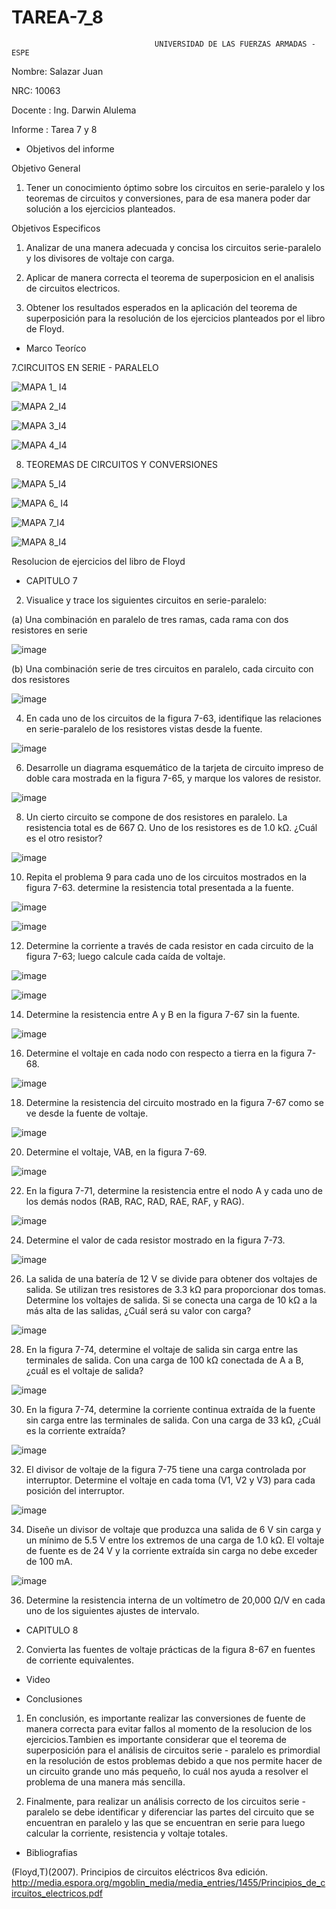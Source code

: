 # TAREA-7_8
                                    UNIVERSIDAD DE LAS FUERZAS ARMADAS - ESPE

Nombre: Salazar Juan

NRC: 10063

Docente : Ing. Darwin Alulema

Informe : Tarea 7 y 8

* Objetivos del informe

Objetivo General

1. Tener un conocimiento óptimo sobre los circuitos en serie-paralelo y los teoremas de circuitos y conversiones, para de esa manera poder dar solución a los ejercicios planteados.

Objetivos Especificos

1. Analizar de una manera adecuada y concisa los circuitos serie-paralelo y los divisores de voltaje con carga.

2. Aplicar de manera correcta el teorema de superposicion en el analisis de circuitos electricos.

3. Obtener los resultados esperados en la aplicación del teorema de superposición para la resolución de los ejercicios planteados por el libro de Floyd.

* Marco Teoríco

7.CIRCUITOS EN SERIE - PARALELO 

![MAPA 1_ I4](https://user-images.githubusercontent.com/116821649/206880602-5007faa1-f359-4765-9cf0-e4d5803d09a7.png)

![MAPA 2_I4](https://user-images.githubusercontent.com/116821649/206881661-7d4fd674-75a8-4de1-9811-a70560dcbc93.png)

![MAPA 3_I4](https://user-images.githubusercontent.com/116821649/206882804-ce70968f-1484-4365-a3d7-40c25b17c536.png)

![MAPA 4_I4](https://user-images.githubusercontent.com/116821649/207508765-12429eac-cda2-4dfb-9010-5377ea597d6d.png)

8. TEOREMAS DE CIRCUITOS Y CONVERSIONES 

![MAPA 5_I4](https://user-images.githubusercontent.com/116821649/208431626-a3110a19-6285-4a97-9a08-b9bb3a0e1187.png)

![MAPA 6_ I4](https://user-images.githubusercontent.com/116821649/208450427-72d868de-2d88-4250-af91-ae3878c543c7.png)

![MAPA 7_I4](https://user-images.githubusercontent.com/116821649/208462876-a4f6db4c-c6f3-450b-85ac-0713a391bde1.png)

![MAPA 8_I4](https://user-images.githubusercontent.com/116821649/208463838-ca2e112d-8bae-4d88-a130-b7f86e5460d6.png)



Resolucion de ejercicios del libro de Floyd

* CAPITULO 7

2. Visualice y trace los siguientes circuitos en serie-paralelo:

(a) Una combinación en paralelo de tres ramas, cada rama con dos resistores en serie

![image](https://user-images.githubusercontent.com/116821649/207509080-d1c81543-8120-4b5d-8316-fa8177a069ec.png)

(b) Una combinación serie de tres circuitos en paralelo, cada circuito con dos resistores

![image](https://user-images.githubusercontent.com/116821649/207509134-80d12590-610f-4091-8fdc-7ed69bbf3c0a.png)

4. En cada uno de los circuitos de la figura 7-63, identifique las relaciones en serie-paralelo de los resistores
vistas desde la fuente.

![image](https://user-images.githubusercontent.com/116821649/207510436-83153096-7673-4346-ade9-8a50550832fb.png)

6. Desarrolle un diagrama esquemático de la tarjeta de circuito impreso de doble cara mostrada en la figura
7-65, y marque los valores de resistor.

![image](https://user-images.githubusercontent.com/116821649/207512571-3e7784c7-9ccd-4efd-a78d-659bed47d65d.png)

8. Un cierto circuito se compone de dos resistores en paralelo. La resistencia total es de 667 Ω. Uno de los resistores es de 1.0 kΩ. ¿Cuál es el otro resistor?

![image](https://user-images.githubusercontent.com/116821649/207724138-70db5c2a-f571-42f5-8458-5c506e9d6599.png)

10. Repita el problema 9 para cada uno de los circuitos mostrados en la figura 7-63. determine la resistencia total presentada a
la fuente.

![image](https://user-images.githubusercontent.com/116821649/207729399-7810f98c-0cfd-4e81-a5d3-bcb3ede2083f.png)

![image](https://user-images.githubusercontent.com/116821649/207729434-dc2136de-548f-49fc-bfbb-25f0d7e3212d.png)

12. Determine la corriente a través de cada resistor en cada circuito de la figura 7-63; luego calcule cada
caída de voltaje.

![image](https://user-images.githubusercontent.com/116821649/207729540-5ce1ca84-37df-44a8-8be9-6251629e5565.png)

![image](https://user-images.githubusercontent.com/116821649/207735060-93398892-26a9-4020-9ba6-356c472b6f8d.png)

14. Determine la resistencia entre A y B en la figura 7-67 sin la fuente.

![image](https://user-images.githubusercontent.com/116821649/207994079-3cf9aa56-e0bd-48c0-952f-e7a3207e227b.png)

16. Determine el voltaje en cada nodo con respecto a tierra en la figura 7-68.

![image](https://user-images.githubusercontent.com/116821649/207739052-2daff1f7-0d31-4339-ab6c-44d8f147fd9a.png)

18. Determine la resistencia del circuito mostrado en la figura 7-67 como se ve desde la fuente de voltaje.

![image](https://user-images.githubusercontent.com/116821649/207738996-429458e7-3940-483a-8c53-cc8656f56bc6.png)

20. Determine el voltaje, VAB, en la figura 7-69.

![image](https://user-images.githubusercontent.com/116821649/207745624-67e7ac8d-8725-4f5d-b0b2-012a027c7ff4.png)

22. En la figura 7-71, determine la resistencia entre el nodo A y cada uno de los demás nodos (RAB, RAC,
RAD, RAE, RAF, y RAG).

![image](https://user-images.githubusercontent.com/116821649/207749350-2bfe9059-d97f-43d7-93f3-b5ff6f460477.png)

24. Determine el valor de cada resistor mostrado en la figura 7-73.

![image](https://user-images.githubusercontent.com/116821649/207753427-52c4cbc1-0f5c-4690-b5ec-b225b6489685.png)

26. La salida de una batería de 12 V se divide para obtener dos voltajes de salida. Se utilizan tres resistores de 3.3 kΩ para proporcionar dos tomas. Determine los voltajes de salida. Si se conecta una carga de 10 kΩ a la más alta de las salidas, ¿Cuál será su valor con carga?

![image](https://user-images.githubusercontent.com/116821649/207755279-5e193953-4443-47b6-b8d3-7165bf21ab16.png)

28. En la figura 7-74, determine el voltaje de salida sin carga entre las terminales de salida. Con una carga de 100 kΩ conectada de A a B, ¿cuál es el voltaje de salida?

![image](https://user-images.githubusercontent.com/116821649/207757250-8be3192e-fa79-4c8f-944d-8e7ceb19e96e.png)

30. En la figura 7-74, determine la corriente continua extraída de la fuente sin carga entre las terminales de  salida. Con una carga de 33 kΩ, ¿Cuál es la corriente extraída?

![image](https://user-images.githubusercontent.com/116821649/207995102-af683989-7f7f-40b9-b994-3d7176657b82.png)

32. El divisor de voltaje de la figura 7-75 tiene una carga controlada por interruptor. Determine el voltaje
en cada toma (V1, V2 y V3) para cada posición del interruptor.

![image](https://user-images.githubusercontent.com/116821649/207998721-63fa07ba-df48-4f65-be19-9a73a48e2ba6.png)

34. Diseñe un divisor de voltaje que produzca una salida de 6 V sin carga y un mínimo de 5.5 V entre los extremos de una carga de 1.0 kΩ. El voltaje de fuente es de 24 V y la corriente extraída sin carga no debe exceder de 100 mA.

![image](https://user-images.githubusercontent.com/116821649/207999737-65a27450-72ad-494b-a930-227dab77164d.png)

36. Determine la resistencia interna de un voltímetro de 20,000 Ω/V en cada uno de los siguientes ajustes de intervalo.



* CAPITULO 8

2. Convierta las fuentes de voltaje prácticas de la figura 8-67 en fuentes de corriente equivalentes.


* Video



* Conclusiones

1. En conclusión, es importante realizar las conversiones de fuente de manera correcta para evitar fallos al momento de la resolucion de los ejercicios.Tambien es importante considerar que el teorema de superposición para el análisis de circuitos serie - paralelo es primordial en la resolución de estos problemas debido a que nos permite hacer de un circuito grande uno más pequeño, lo cuál nos ayuda a resolver el problema de una manera más sencilla.

2. Finalmente, para realizar un análisis correcto de los circuitos serie - paralelo se debe identificar y diferenciar las partes del circuito que se encuentran en paralelo y las que se encuentran en serie para luego calcular la corriente, resistencia y voltaje totales.

* Bibliografias

(Floyd,T)(2007). Principios de circuitos eléctricos 8va edición. http://media.espora.org/mgoblin_media/media_entries/1455/Principios_de_circuitos_electricos.pdf
